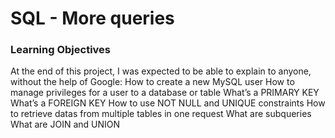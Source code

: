 # SQL - More queries

### Learning Objectives
At the end of this project, I was expected to be able to explain to anyone, without the help of Google:
How to create a new MySQL user
How to manage privileges for a user to a database or table
What’s a PRIMARY KEY
What’s a FOREIGN KEY
How to use NOT NULL and UNIQUE constraints
How to retrieve datas from multiple tables in one request
What are subqueries
What are JOIN and UNION
